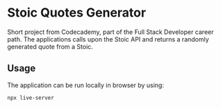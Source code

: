 # Stoic Quotes Generator

Short project from Codecademy, part of the Full Stack Developer career path. The applications calls upon the Stoic API and returns a randomly generated quote from a Stoic.

## Usage

The application can be run locally in browser by using: 

```npx live-server```

[](./stoic-quote-generator.png)